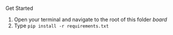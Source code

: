 # 

Get Started

1. Open your terminal and navigate to the root of this folder *board*
2. Type ```pip install -r requirements.txt```